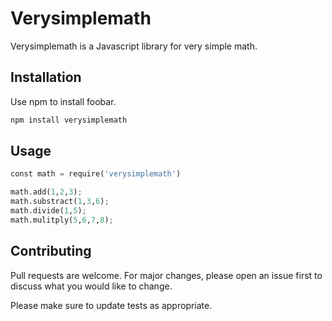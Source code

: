 # Verysimplemath

Verysimplemath is a Javascript library for very simple math.

## Installation

Use npm to install foobar.

```bash
npm install verysimplemath
```

## Usage

```python
const math = require('verysimplemath')

math.add(1,2,3);
math.substract(1,3,6);
math.divide(1,5);
math.mulitply(5,6,7,8);
```

## Contributing
Pull requests are welcome. For major changes, please open an issue first to discuss what you would like to change.

Please make sure to update tests as appropriate.
